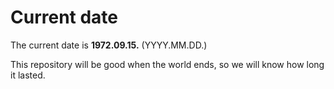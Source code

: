 # Current date

The current date is **1972.09.15.** (YYYY.MM.DD.)

This repository will be good when the world ends, so we will know how long it lasted.